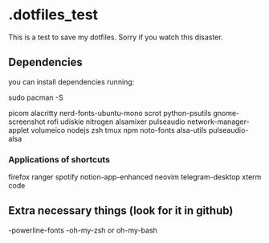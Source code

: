# .dotfiles_test

This is a test to save my dotfiles. 
Sorry if you watch this disaster.

## Dependencies

you can install dependencies running:

sudo pacman -S <dependencies> 

picom
alacritty
nerd-fonts-ubuntu-mono
scrot
python-psutils
gnome-screenshot
rofi
udiskie
nitrogen
alsamixer
pulseaudio
network-manager-applet
volumeico
nodejs
zsh
tmux
npm
noto-fonts
alsa-utils
pulseaudio-alsa


### Applications of shortcuts
firefox
ranger
spotify
notion-app-enhanced
neovim
telegram-desktop
xterm
code

## Extra necessary things (look for it in github)
-powerline-fonts 
-oh-my-zsh or oh-my-bash





